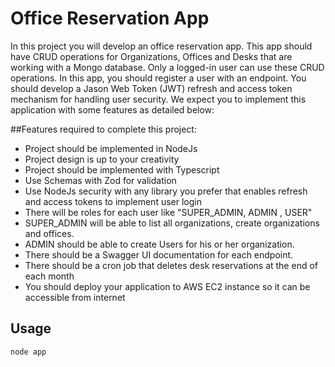 # Office Reservation App

In this project you will develop an office reservation app. This app should have CRUD operations for Organizations, Offices and Desks that are working with a Mongo database. Only a logged-in user can use these CRUD operations. In this app, you should register a user with an endpoint. You should develop a Jason Web Token (JWT) refresh and access token mechanism for handling user security. We expect you to implement this application with some features as detailed below:

##Features required to complete this project:
* Project should be implemented in NodeJs
* Project design is up to your creativity
* Project should be implemented with Typescript
* Use Schemas with Zod for validation
* Use NodeJs security with any library you prefer that enables refresh and
access tokens to implement user login
* There will be roles for each user like "SUPER_ADMIN, ADMIN , USER"
* SUPER_ADMIN will be able to list all organizations, create organizations and
offices.
* ADMIN should be able to create Users for his or her organization.
* There should be a Swagger UI documentation for each endpoint.
* There should be a cron job that deletes desk reservations at the end of each
month
* You should deploy your application to AWS EC2 instance so it can be accessible
from internet


## Usage

```javascript
node app
```

